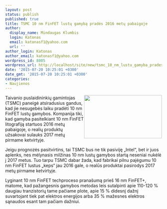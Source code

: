 ```yaml
---
layout: post
status: publish
published: true
title: TSMC 10 nm FinFET lustų gamybą pradės 2016 metų pabaigoje
author:
  display_name: Mindaugas Klumbis
  login: Katonas
  email: katonasf1@yahoo.com
  url: ''
author_login: Katonas
author_email: katonasf1@yahoo.com
wordpress_id: 8805
wordpress_url: http://localhost/site/new/tsmc_10_nm_lustu_gamyba_prades_2016_metu_pabaigoje/
date: '2015-07-20 10:25:01 +0300'
date_gmt: '2015-07-20 10:25:01 +0300'
categories:
- Naujienos
---
```

<p>
	<a href="http://technews.lt/userfiles/tsmc_semiconductor_fab14_production_4.jpg"><img alt="" src="http://technews.lt/userfiles/tsmc_semiconductor_fab14_production_4.jpg" style="width: 250px; height: 139px; float: right;" /></a>Taivanio puslaidininkių gamintojas (TSMC) paneigė atsiradusius gandus, kad jie nesugebės laiku pradėti 10 nm FinFET lustų gamybos. Kompanija tiki, kad gamyba pasitelkiant 10 nm FinFET litografiją startuos 2016 metų pabaigoje, o realių produktų užsakovai sulauks 2017 metų pirmame ketvirtyje.</p>
<p>
	Jeigu prognozės pasitvirtins, tai TSMC bus ne tik pasiviję &bdquo;Intel&ldquo;, bet ir juos aplenks, nes mėlynasis milžinas 10 nm lustų gamybos startą neseniai nukėlė į 2017 metus. Tuo tarpu TSMC dabar žada, kad fabrikai pilnu pajėgumu 10 nm FinFET lustus &bdquo;keps&ldquo; jau 2016 gale, o realūs produktai pasirodys 2017 metų pirmame ketvirtyje.</p>
<p>
	Lyginant 10 nm FinFET techproceso prana&scaron;umą prie&scaron; 16 nm FinFET+, matome, kad pažangesnis gamybos metodas leis sutalpinti apie 110-120 % daugiau tranzistorių tame pačiame plote, apie 15 % didesnį dažnį suvartojant tiek pat elektros energijos arba 35 % mažesnes elektros sąnaudos esant tam pačiam dažniui.</p>
